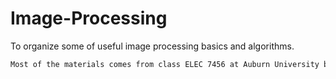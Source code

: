 # Image-Processing
To organize some of useful image processing basics and algorithms.
``` Markdown
Most of the materials comes from class ELEC 7456 at Auburn University by Prof. Stanley J. Reeves.
```
